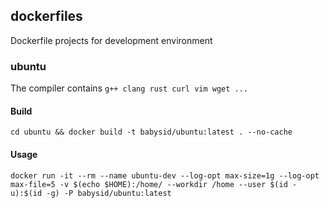 ## dockerfiles
Dockerfile projects for development environment

### ubuntu

The compiler contains `g++ clang rust curl vim wget ...`

#### Build

`cd ubuntu && docker build -t babysid/ubuntu:latest . --no-cache`

#### Usage

`docker run -it --rm --name ubuntu-dev --log-opt max-size=1g --log-opt max-file=5 -v $(echo $HOME):/home/ --workdir /home --user $(id -u):$(id -g) -P babysid/ubuntu:latest`



